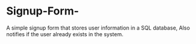 # Signup-Form-
A simple signup form that stores user information in a SQL database, Also notifies if the user already exists in the system.
